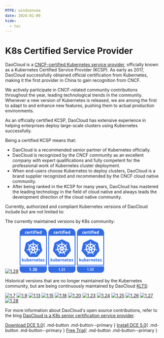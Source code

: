 ```yaml
---
MTPE: windsonsea
date: 2024-01-09
hide:
  - toc
---
```


# K8s Certified Service Provider

DaoCloud is a [CNCF-certified Kubernetes service provider](https://landscape.cncf.io/?group=certified-partners-and-providers&item=platform--certified-kubernetes-distribution--daocloud-enterprise),
officially known as a Kubernetes Certified Service Provider (KCSP). As early as 2017, DaoCloud successfully
obtained official certification from Kubernetes, making it the first provider in China to gain recognition from CNCF.

We actively participate in CNCF-related community contributions throughout the year, leading technological trends in the community.
Whenever a new version of Kubernetes is released, we are among the first to adapt to and enhance new features, pushing them to
actual production environments.

As an officially certified KCSP, DaoCloud has extensive experience in helping enterprises deploy large-scale clusters using Kubernetes successfully.

Being a certified KCSP means that:

- DaoCloud is a recommended senior partner of Kubernetes officially.
- DaoCloud is recognized by the CNCF community as an excellent company with expert qualifications and fully competent
  for the professional work of Kubernetes cluster deployment.
- When end-users choose Kubernetes to deploy clusters, DaoCloud is a brand supplier recognized and recommended by the CNCF cloud native community.
- After being ranked in the KCSP for many years, DaoCloud has mastered the leading technology in the field of cloud native
  and always leads the development direction of the cloud native community.

Currently, authorized and compliant Kubernetes versions of DaoCloud include but are not limited to:

The currently maintained versions by K8s community:

[![1.29](../images/1.29.png)](https://github.com/cncf/k8s-conformance/pull/3203)
[![1.30](../images/1.30.png)](https://github.com/cncf/k8s-conformance/pull/3578)
[![1.31](../images/1.31.png)](https://github.com/cncf/k8s-conformance/pull/3675)
[![1.32](../images/1.32.png)](https://github.com/cncf/k8s-conformance/pull/3810)

Historical versions that are no longer maintained by the Kubernetes community, but are being continuously maintained by DaoCloud [KLTS](https://klts.io/):

[![1.7](https://docs.daocloud.io/daocloud-docs-images/docs/en/docs/images/1.7.png)](https://github.com/cncf/k8s-conformance/pull/68)
[![1.9](https://docs.daocloud.io/daocloud-docs-images/docs/en/docs/images/1.9.png)](https://github.com/cncf/k8s-conformance/pull/210)
[![1.13](https://docs.daocloud.io/daocloud-docs-images/docs/en/docs/images/1.13.png)](https://github.com/cncf/k8s-conformance/pull/418)
[![1.15](https://docs.daocloud.io/daocloud-docs-images/docs/en/docs/images/1.15.png)](https://github.com/cncf/k8s-conformance/pull/794)
[![1.18](https://docs.daocloud.io/daocloud-docs-images/docs/en/docs/images/1.18.png)](https://github.com/cncf/k8s-conformance/pull/1144)
[![1.20](https://docs.daocloud.io/daocloud-docs-images/docs/en/docs/images/1.20.png)](https://github.com/cncf/k8s-conformance/pull/1463)
[![1.23](https://docs.daocloud.io/daocloud-docs-images/docs/en/docs/images/1.23.png)](https://github.com/cncf/k8s-conformance/pull/2072)
[![1.24](https://docs.daocloud.io/daocloud-docs-images/docs/en/docs/images/1.24.png)](https://github.com/cncf/k8s-conformance/pull/2239)
[![1.25](https://docs.daocloud.io/daocloud-docs-images/docs/en/docs/images/1.25.png)](https://github.com/cncf/k8s-conformance/pull/2240)
[![1.26](https://docs.daocloud.io/daocloud-docs-images/docs/en/docs/images/1.26.png)](https://github.com/cncf/k8s-conformance/pull/2451)
[![1.27](https://docs.daocloud.io/daocloud-docs-images/docs/en/docs/images/1.27.png)](https://github.com/cncf/k8s-conformance/pull/2666)
[![1.28](https://docs.daocloud.io/daocloud-docs-images/docs/en/docs/images/1.28.png)](https://github.com/cncf/k8s-conformance/pull/2835)

<!--
Source: https://github.com/cncf/artwork/tree/master/projects/kubernetes/certified-kubernetes
-->

For more information about DaoCloud's open source contributions, refer to the blog
[DaoCloud is a K8s senior certification service provider](../blogs/2022/221116-kcsp.md).

[Download DCE 5.0](../download/index.md){ .md-button .md-button--primary }
[Install DCE 5.0](../install/index.md){ .md-button .md-button--primary }
[Free Trial](license0.md){ .md-button .md-button--primary }
